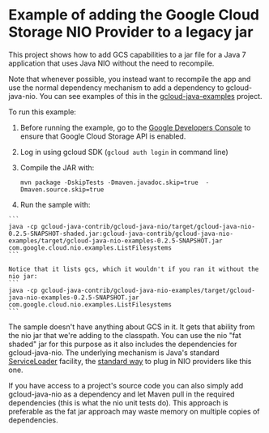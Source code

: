Example of adding the Google Cloud Storage NIO Provider to a legacy jar
=======================================================================

This project shows how to add GCS capabilities to a jar file for a Java 7 application
that uses Java NIO without the need to recompile.

Note that whenever possible, you instead want to recompile the app and use the normal
dependency mechanism to add a dependency to gcloud-java-nio. You can see examples of
this in the [gcloud-java-examples](../../gcloud-java-examples) project.

To run this example:

1. Before running the example, go to the [Google Developers Console][developers-console] to ensure that Google Cloud Storage API is enabled.

2. Log in using gcloud SDK (`gcloud auth login` in command line)

3. Compile the JAR with:
    ```
    mvn package -DskipTests -Dmaven.javadoc.skip=true  -Dmaven.source.skip=true
    ```

4.    Run the sample with:

    ```
    java -cp gcloud-java-contrib/gcloud-java-nio/target/gcloud-java-nio-0.2.5-SNAPSHOT-shaded.jar:gcloud-java-contrib/gcloud-java-nio-examples/target/gcloud-java-nio-examples-0.2.5-SNAPSHOT.jar com.google.cloud.nio.examples.ListFilesystems
    ```

    Notice that it lists gcs, which it wouldn't if you ran it without the nio jar:
    ```
    java -cp gcloud-java-contrib/gcloud-java-nio-examples/target/gcloud-java-nio-examples-0.2.5-SNAPSHOT.jar com.google.cloud.nio.examples.ListFilesystems
    ```

The sample doesn't have anything about GCS in it. It gets that ability from the nio jar that
we're adding to the classpath. You can use the nio "fat shaded" jar for this purpose as it also
includes the dependencies for gcloud-java-nio.
The underlying mechanism is Java's standard [ServiceLoader](https://docs.oracle.com/javase/7/docs/api/java/util/ServiceLoader.html)
facility, the [standard way](http://docs.oracle.com/javase/7/docs/technotes/guides/io/fsp/filesystemprovider.html) to plug in NIO providers like this one.

If you have access to a project's source code you can also simply add gcloud-java-nio as
a dependency and let Maven pull in the required dependencies (this is what the nio unit tests do).
This approach is preferable as the fat jar approach may waste memory on multiple copies of dependencies.

[developers-console]:https://console.developers.google.com/